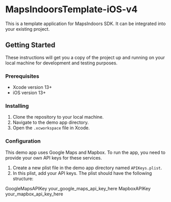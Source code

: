 # MapsIndoorsTemplate-iOS-v4
This is a template application for MapsIndoors SDK. It can be integrated into your existing project.

## Getting Started

These instructions will get you a copy of the project up and running on your local machine for development and testing purposes.

### Prerequisites

- Xcode version 13+
- iOS version 13+

### Installing

1. Clone the repository to your local machine.
2. Navigate to the demo app directory.
3. Open the `.xcworkspace` file in Xcode.

### Configuration

This demo app uses Google Maps and Mapbox. To run the app, you need to provide your own API keys for these services.

1. Create a new plist file in the demo app directory named `APIKeys.plist`.
2. In this plist, add your API keys. The plist should have the following structure:

<dict>
    <key>GoogleMapsAPIKey</key>
    <string>your_google_maps_api_key_here</string>
    <key>MapboxAPIKey</key>
    <string>your_mapbox_api_key_here</string>
</dict>

